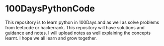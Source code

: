 # 100DaysPythonCode
This repository is to learn python in 100Days and as well as solve problems from leetcode or hackerrank. This repository will have solutions and guidance and notes. I will upload notes as well explaining the concepts learnt. I hope we all learn and grow together.
